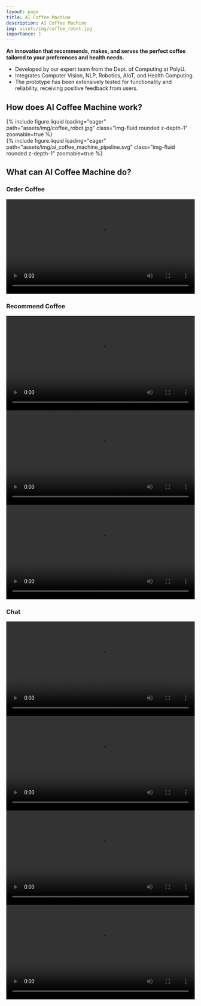 ```yaml
---
layout: page
title: AI Coffee Machine
description: AI Coffee Machine
img: assets/img/coffee_robot.jpg
importance: 1
---
```


**An innovation that recommends, makes, and serves the perfect coffee tailored to your preferences and health needs.**
- Developed by our expert team from the Dept. of Computing at PolyU.
- Integrates Computer Vision, NLP, Robotics, AIoT, and Health Computing. 
- The prototype has been extensively tested for functionality and reliability, receiving positive feedback from users. 

## How does AI Coffee Machine work?

<div class="row mt-3">
    <div class="col-sm mt-3 mt-md-0">
        {% include figure.liquid loading="eager" path="assets/img/coffee_robot.jpg" class="img-fluid rounded z-depth-1" zoomable=true %}
    </div>
    <div class="col-sm mt-3 mt-md-0">
        {% include figure.liquid loading="eager" path="assets/img/ai_coffee_machine_pipeline.svg" class="img-fluid rounded z-depth-1" zoomable=true %}
    </div>
</div>


## What can AI Coffee Machine do?

### Order Coffee

<div class="row mt-3">
    <div class="col-sm mt-3 mt-md-0">
        <video id="video" controls="" preload="auto" allowfullscreen="true" position= "absolute" width="100%">
            <source src="assets/img/Coffee_Demo_1_can_eng_2.mp4" type="video/mp4" >
        </video>
    </div>
</div>

### Recommend Coffee

<div class="row mt-3">
    <div class="col-sm mt-3 mt-md-0">
        <video id="video" controls="" preload="auto" allowfullscreen="true" position= "absolute" width="100%">
            <source src="assets/img/Coffee_Demo_1_can_eng_2.mp4" type="video/mp4" >
        </video>
    </div>
    <div class="col-sm mt-3 mt-md-0">
        <video id="video" controls="" preload="auto" allowfullscreen="true" position= "absolute" width="100%">
            <source src="assets/img/Coffee_Demo_1_can_eng_2.mp4" type="video/mp4" >
        </video>
    </div>
    <div class="col-sm mt-3 mt-md-0">
        <video id="video" controls="" preload="auto" allowfullscreen="true" position= "absolute" width="100%">
            <source src="assets/img/Coffee_Demo_1_can_eng_2.mp4" type="video/mp4" >
        </video>
    </div>
</div>

### Chat

<div class="row mt-3">
    <div class="col-sm mt-3 mt-md-0">
        <video id="video" controls="" preload="auto" allowfullscreen="true" position= "absolute" width="100%">
            <source src="assets/img/Coffee_Demo_1_can_eng_2.mp4" type="video/mp4" >
        </video>
    </div>
    <div class="col-sm mt-3 mt-md-0">
        <video id="video" controls="" preload="auto" allowfullscreen="true" position= "absolute" width="100%">
            <source src="assets/img/Coffee_Demo_1_can_eng_2.mp4" type="video/mp4" >
        </video>
    </div>
</div>

<div class="row mt-3">
    <div class="col-sm mt-3 mt-md-0">
        <video id="video" controls="" preload="auto" allowfullscreen="true" position= "absolute" width="100%">
            <source src="assets/img/Coffee_Demo_1_can_eng_2.mp4" type="video/mp4" >
        </video>
    </div>
    <div class="col-sm mt-3 mt-md-0">
        <video id="video" controls="" preload="auto" allowfullscreen="true" position= "absolute" width="100%">
            <source src="assets/img/Coffee_Demo_1_can_eng_2.mp4" type="video/mp4" >
        </video>
    </div>
</div>
